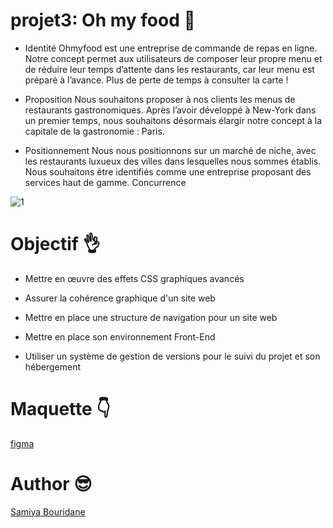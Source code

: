 # projet3: Oh my food :wave:

- Identité
Ohmyfood est une entreprise de commande de repas en ligne. Notre concept permet aux
utilisateurs de composer leur propre menu et de réduire leur temps d’attente dans les
restaurants, car leur menu est préparé à l’avance. Plus de perte de temps à consulter la
carte !

- Proposition
Nous souhaitons proposer à nos clients les menus de restaurants gastronomiques. Après
l’avoir développé à New-York dans un premier temps, nous souhaitons désormais élargir
notre concept à la capitale de la gastronomie : Paris.

- Positionnement
Nous nous positionnons sur un marché de niche, avec les restaurants luxueux des villes
dans lesquelles nous sommes établis. Nous souhaitons être identifiés comme une
entreprise proposant des services haut de gamme.
Concurrence

![1](img)

# Objectif :ok_hand:
 - Mettre en œuvre des effets CSS graphiques avancés

 - Assurer la cohérence graphique d'un site web

 - Mettre en place une structure de navigation pour un site web

 - Mettre en place son environnement Front-End

 - Utiliser un système de gestion de versions pour le suivi du projet et son hébergement

# Maquette :point_down:
[figma](https://www.figma.com/file/t4449fzDnwGYmzuwQdu87V/Maquettes-Ohmyfood-(mobile-et-desktop)?node-id=0%3A1&mode=dev)

# Author :sunglasses:
[Samiya Bouridane](https://www.linkedin.com/in/samiyab/)
